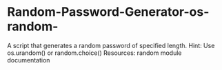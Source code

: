 # Random-Password-Generator-os-random-
A script that generates a random password of specified length. Hint: Use os.urandom() or random.choice() Resources: random module documentation
